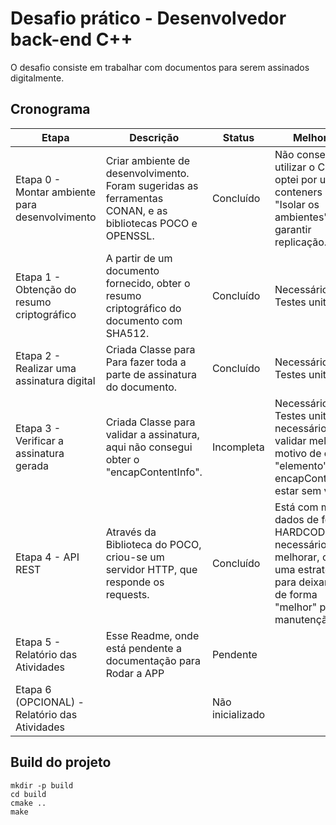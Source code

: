 # Desafio prático - Desenvolvedor back-end C++

O desafio consiste em trabalhar com documentos para serem assinados digitalmente.
## Cronograma
| Etapa                                         | Descrição                           | Status       | Melhorias                      |
| --------------------------------------------- | ----------------------------------- | ------------ | ------------------------------ |
| Etapa 0 - Montar ambiente para desenvolvimento | Criar ambiente de desenvolvimento. Foram sugeridas as ferramentas CONAN, e as bibliotecas POCO e OPENSSL. | Concluído | Não consegui utilizar o CONAN, optei por utilizar conteners para "Isolar os ambientes" e garantir replicação. |
| Etapa 1 - Obtenção do resumo criptográfico | A partir de um documento fornecido, obter o resumo criptográfico do documento com SHA512. | Concluído | Necessário criar Testes unitários. |
| Etapa 2 - Realizar uma assinatura digital | Criada Classe para Para fazer toda a parte de assinatura do documento. | Concluído | Necessário criar Testes unitários. |
| Etapa 3 - Verificar a assinatura gerada | Criada Classe para validar a assinatura, aqui não consegui obter o "encapContentInfo". | Incompleta   | Necessário criar Testes unitários, necessário validar melhor o motivo de o "elemento" encapContentInfo estar sem valor. |
| Etapa 4 - API REST | Através da Biblioteca do POCO, criou-se um servidor HTTP, que responde os requests. | Concluído | Está com muitos dados de forma HARDCODE, necessário melhorar, ou ver uma estratégia para deixar isso de forma "melhor" para manutenção. |
| Etapa 5 - Relatório das Atividades | Esse Readme, onde está pendente a documentação para Rodar a APP | Pendente |  |
| Etapa 6 (OPCIONAL) - Relatório das Atividades | | Não inicializado | |

## Build do projeto
```
mkdir -p build 
cd build 
cmake .. 
make
```